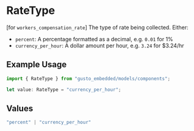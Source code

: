 # RateType

[for `workers_compensation_rate`] The type of rate being collected. Either:
 - `percent`: A percentage formatted as a decimal, e.g. `0.01` for 1%
 - `currency_per_hour`: A dollar amount per hour, e.g. `3.24` for $3.24/hr


## Example Usage

```typescript
import { RateType } from "gusto_embedded/models/components";

let value: RateType = "currency_per_hour";
```

## Values

```typescript
"percent" | "currency_per_hour"
```